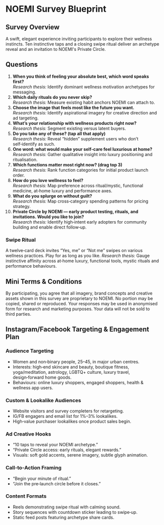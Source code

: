 # NOEMI Survey Blueprint

## Survey Overview
A swift, elegant experience inviting participants to explore their wellness instincts. Ten instinctive taps and a closing swipe ritual deliver an archetype reveal and an invitation to NOEMI's Private Circle.

## Questions
1. **When you think of feeling your absolute best, which word speaks first?**  
   *Research thesis:* Identify dominant wellness motivation archetypes for messaging.
2. **Which daily rituals do you never skip?**  
   *Research thesis:* Measure existing habit anchors NOEMI can attach to.
3. **Choose the image that feels most like the future you want.**  
   *Research thesis:* Identify aspirational imagery for creative direction and ad targeting.
4. **What’s your relationship with wellness products right now?**  
   *Research thesis:* Segment existing versus latent buyers.
5. **Do you take any of these? (tap all that apply)**  
   *Research thesis:* Reveal “hidden” supplement users who don’t self‑identify as such.
6. **One word: what would make your self‑care feel luxurious at home?**  
   *Research thesis:* Gather qualitative insight into luxury positioning and ritualisation.
7. **Which functions matter most right now? (drag top 3)**  
   *Research thesis:* Rank function categories for initial product launch order.
8. **How do you love wellness to feel?**  
   *Research thesis:* Map preference across ritual/mystic, functional medicine, at‑home luxury and performance axes.
9. **What do you splurge on without guilt?**  
   *Research thesis:* Map cross‑category spending patterns for pricing strategy.
10. **Private Circle by NOEMI — early product testing, rituals, and invitations. Would you like to join?**  
    *Research thesis:* Identify high‑intent early adopters for community building and enable direct follow‑up.

### Swipe Ritual
A twelve‑card deck invites “Yes, me” or “Not me” swipes on various wellness practices. Play for as long as you like.
*Research thesis:* Gauge instinctive affinity across at‑home luxury, functional tools, mystic rituals and performance behaviours.

## Mini Terms & Conditions
By participating, you agree that all imagery, brand concepts and creative assets shown in this survey are proprietary to NOEMI. No portion may be copied, shared or reproduced. Your responses may be used in anonymised form for research and marketing purposes. Your data will not be sold to third parties.

## Instagram/Facebook Targeting & Engagement Plan
### Audience Targeting
- Women and non‑binary people, 25–45, in major urban centres.
- Interests: high‑end skincare and beauty, boutique fitness, yoga/meditation, astrology, LGBTQ+ culture, luxury travel, design‑forward home goods.
- Behaviours: online luxury shoppers, engaged shoppers, health & wellness app users.

### Custom & Lookalike Audiences
- Website visitors and survey completers for retargeting.
- IG/FB engagers and email list for 1%–3% lookalikes.
- High‑value purchaser lookalikes once product sales begin.

### Ad Creative Hooks
- “10 taps to reveal your NOEMI archetype.”
- “Private Circle access: early rituals, elegant rewards.”
- Visuals: soft gold accents, serene imagery, subtle glyph animation.

### Call‑to‑Action Framing
- “Begin your minute of ritual.”
- “Join the pre‑launch circle before it closes.”

### Content Formats
- Reels demonstrating swipe ritual with calming sound.
- Story sequences with countdown sticker leading to swipe‑up.
- Static feed posts featuring archetype share cards.
